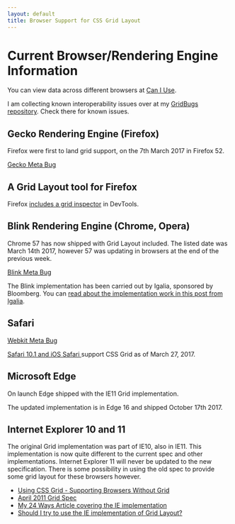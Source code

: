 ```yaml
---
layout: default
title: Browser Support for CSS Grid Layout
---
```


# Current Browser/Rendering Engine Information

You can view data across different browsers at [Can I Use](http://caniuse.com/#feat=css-grid). 

I am collecting known interoperability issues over at my [GridBugs repository](https://github.com/rachelandrew/gridbugs). Check there for known issues.

## Gecko Rendering Engine (Firefox)

Firefox were first to land grid support, on the 7th March 2017 in Firefox 52.

[Gecko Meta Bug](https://bugzilla.mozilla.org/show_bug.cgi?id=616605)

## A Grid Layout tool for Firefox

Firefox [includes a grid inspector](https://hacks.mozilla.org/2016/12/css-grid-and-grid-highlighter-now-in-firefox-developer-edition/) in DevTools.

## Blink Rendering Engine (Chrome, Opera)

Chrome 57 has now shipped with Grid Layout included. The listed date was March 14th 2017, however 57 was updating in browsers at the end of the previous week.

[Blink Meta Bug](https://code.google.com/p/chromium/issues/detail?id=79180)

The Blink implementation has been carried out by Igalia, sponsored by Bloomberg. You can [read about the implementation work in this post from Igalia](http://blogs.igalia.com/mrego/2015/01/08/css-grid-layout-2014-recap-implementation-status/).


## Safari

[Webkit Meta Bug](https://bugs.webkit.org/show_bug.cgi?id=60731)

[Safari 10.1 and iOS Safari ](https://developer.apple.com/library/content/releasenotes/General/WhatsNewInSafari/Articles/Safari_10_1.html) support CSS Grid as of March 27, 2017.

## Microsoft Edge

On launch Edge shipped with the IE11 Grid implementation. 

The updated implementation is in Edge 16 and shipped October 17th 2017.

## Internet Explorer 10 and 11

The original Grid implementation was part of IE10, also in IE11. This implementation is now quite different to the current spec and other implementations. Internet Explorer 11 will never be updated to the new specification. There is some possibility in using the old spec to provide some grid layout for these browsers however.

- [Using CSS Grid - Supporting Browsers Without Grid](https://www.smashingmagazine.com/2017/11/css-grid-supporting-browsers-without-grid/)
- [April 2011 Grid Spec](http://www.w3.org/TR/2011/WD-css3-grid-layout-20110407/)
- [My 24 Ways Article covering the IE implementation](http://24ways.org/2012/css3-grid-layout/)
- [Should I try to use the IE implementation of Grid Layout?](https://rachelandrew.co.uk/archives/2016/11/26/should-i-try-to-use-the-ie-implementation-of-css-grid-layout/)
